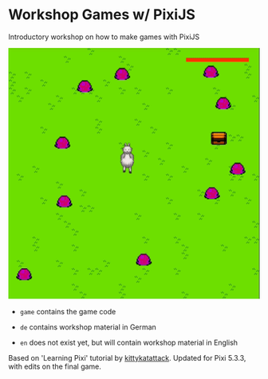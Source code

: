 # Workshop Games w/ PixiJS

Introductory workshop on how to make games with PixiJS

![screencap of the game](screencap.gif)

- `game` contains the game code

- `de` contains workshop material in German

- `en` does not exist yet, but will contain workshop material in English

Based on 'Learning Pixi' tutorial by [kittykatattack](https://github.com/kittykatattack/learningPixi).
Updated for Pixi 5.3.3, with edits on the final game.
